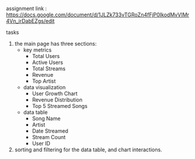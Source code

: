 assignment link : https://docs.google.com/document/d/1JLZk733vTGRoZn4fFjP0IkodMvVIMr4Vn_irDabEZgs/edit

tasks

1. the main page has three sections:
   - key metrics
     - Total Users
     - Active Users
     - Total Streams
     - Revenue
     - Top Artist
   - data visualization
     - User Growth Chart
     - Revenue Distribution
     - Top 5 Streamed Songs
   - data table
     - Song Name
     - Artist
     - Date Streamed
     - Stream Count
     - User ID
2. sorting and filtering for the data table, and chart interactions.
